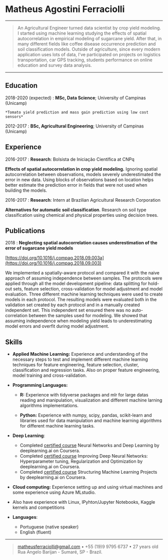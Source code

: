 Matheus Agostini Ferraciolli
============

----

> An Agricultural Engineer turned data scientist by crop yield modeling.
I started using machine learning studying the effects of spatial autocorrelation in empirical modeling of sugarcane yield. After that, in many different fields like coffee disease occurrence prediction and soil classification models.
Outside of agriculture, since every modern application uses lots of data, I’ve participated on projects on logistics transportation, car GPS tracking, students performance on online education and survey data analysis.



----

Education
---------

2018-2020 (expected)
:   **MSc, Data Science**; University of Campinas (Unicamp)

    *Tomato yield prediction and mass gain prediction using low cost sensors*

2012-2017
:   **BSc, Agricultural Engineering**; University of Campinas (Unicamp)


Experience
----------

2016-2017
:   **Research**: Bolsista de Iniciação Científica at CNPq

**Effects of spatial autocorrelation in crop yield modeling.** Ignoring spatial autocorrelation between observations, models severely underestimated the error in new data. Using blocks of observations based on location helps better estimate the prediction error in fields that were not used when building the models.

2016-2017
:   **Research**: Intern at Brazilian Agricultural Research Corporation

**Alternatives for automatic soil classification**. Research on soil type classification using chemical and physical properties using decision trees.

Publications
-------------
2018
:   **Neglecting spatial autocorrelation causes underestimation of the error of sugarcane yield models**

[https://doi.org/10.1016/j.compag.2018.09.003a](https://doi.org/10.1016/j.compag.2018.09.003)

We implemented a spatially-aware protocol and compared it with the naive approach of assuming independence between samples. The protocols were applied through all the model development pipeline: data splitting for hold-out sets, feature selection, cross-validation for model adjustment and model evaluation. Three different machine learning techniques were used to create models in each protocol. The resulting models were evaluated both in the validation set created by each protocol and in a manually created independent set. This independent set ensured there was no auto-correlation between the samples used for modeling. We showed that assuming independence when modeling yield leads to underestimating model errors and overfit during model adjustment.

Skills
--------------------

* **Applied Machine Learning:** Experience and understanding of the necessary steps to test and implement different machine learning techniques for feature engineering, feature selection, cluster, classification and regression tasks. Also on proper feature engineering, model training and cross-validation.

* **Programming Languages:**

  * **R:** Experience with tidyverse packages and mlr for large datas reading
     and manipulation, visualization and different machine larning algorithms
     implementations.

  *  **Python:** Experience with numpy, scipy, pandas, scikit-learn and libraries
     used for data manipulation and machine learning algorithms for different  machine
     learning tasks.

* **Deep Learning**:

   * Completed [certified course](https://www.coursera.org/account/accomplishments/certificate/E5SPX38BK37K) Neural Networks and Deep Learning by deeplearning.ai on Coursera.
   * Completed [certified course](https://www.coursera.org/account/accomplishments/certificate/CRVJ4DR5D855) Improving Deep Neural Networks: Hyperparameter tuning, Regularization and Optimization by deeplearning.ai on Coursera.
   * Completed [certified course](https://www.coursera.org/account/accomplishments/certificate/FE3ET79HJTY7) Structuring Machine Learning Projects by deeplearning.ai on Coursera.


* **Cloud computing:** Experience setting up and using virtual machines and some experience using Azure MLstudio.

* Also have experience with Linux, IPyhton/Jupyter Notebooks, Kaggle kernels and competitions

* **Languages**:

     * Portuguese (native speaker)
     * English (fluent)

----

> <matheusferraciolli@gmail.com> • +55 (19)9 9795 6737 • 27 years old\
> Rua Angelo Barijan - Sumaré, SP - Brazil.
